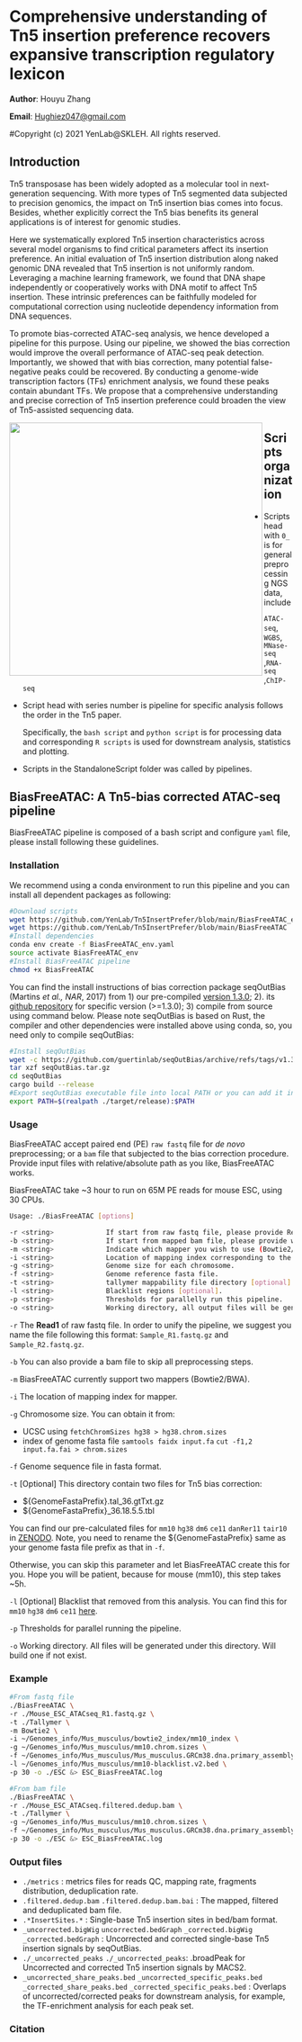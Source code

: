 # Comprehensive understanding of Tn5 insertion preference recovers expansive transcription regulatory lexicon

**Author**: Houyu Zhang

**Email**: Hughiez047@gmail.com

#Copyright (c) 2021 YenLab@SKLEH. All rights reserved.

## Introduction

Tn5 transposase has been widely adopted as a molecular tool in next-generation sequencing. With more types of Tn5 segmented data subjected to precision genomics, the impact on Tn5 insertion bias comes into focus. Besides, whether explicitly correct the Tn5 bias benefits its general applications is of interest for genomic studies. 

Here we systematically explored Tn5 insertion characteristics across several model organisms to find critical parameters affect its insertion preference. An initial evaluation of Tn5 insertion distribution along naked genomic DNA revealed that Tn5 insertion is not uniformly random. Leveraging a machine learning framework, we found that DNA shape independently or cooperatively works with DNA motif to affect Tn5 insertion. These intrinsic preferences can be faithfully modeled for computational correction using nucleotide dependency information from DNA sequences. 

To promote bias-corrected ATAC-seq analysis, we hence developed a pipeline for this purpose. Using our pipeline, we showed the bias correction would improve the overall performance of ATAC-seq peak detection. Importantly, we showed that with bias correction, many potential false-negative peaks could be recovered. By conducting a genome-wide transcription factors (TFs) enrichment analysis, we found these peaks contain abundant TFs. We propose that a comprehensive understanding and precise correction of Tn5 insertion preference could broaden the view of Tn5-assisted sequencing data. 

<img align="left" width=450 src="https://github.com/YenLab/Tn5InsertPrefer/blob/main/StandaloneScripts/GraphicalAbstract.png">  

## Scripts organization

- Scripts head with `0_` is for general preprocessing NGS data, include

   `ATAC-seq`,  `WGBS`,  `MNase-seq` ,`RNA-seq` ,`ChIP-seq` 

- Script head with series number is pipeline for specific analysis follows the order in the Tn5 paper.

  Specifically, the `bash script` and `python script` is for processing data and corresponding `R scripts` is used for downstream analysis, statistics and plotting.
  
- Scripts in the StandaloneScript folder was called by pipelines.


## BiasFreeATAC: A Tn5-bias corrected ATAC-seq pipeline

BiasFreeATAC pipeline is composed of a bash script and configure `yaml` file, please install following these guidelines. 

### Installation

We recommend using a conda environment to run this pipeline and you can install all dependent packages as following:

```bash
#Download scripts
wget https://github.com/YenLab/Tn5InsertPrefer/blob/main/BiasFreeATAC_env.yaml
wget https://github.com/YenLab/Tn5InsertPrefer/blob/main/BiasFreeATAC
#Install dependencies
conda env create -f BiasFreeATAC_env.yaml
source activate BiasFreeATAC_env
#Install BiasFreeATAC pipeline
chmod +x BiasFreeATAC
```

You can find the install instructions of bias correction package seqOutBias (Martins *et al., NAR*, 2017) from 1) our pre-compiled [version 1.3.0](https://github.com/YenLab/Tn5InsertPrefer/blob/main/seqOutBias); 2). its [github repository](https://github.com/guertinlab/seqOutBias) for specific version (>=1.3.0); 3) compile from source using command below. Please note seqOutBias is based on Rust, the compiler and other dependencies were installed above using conda, so, you need only to compile seqOutBias:

```bash
#Install seqOutBias
wget -c https://github.com/guertinlab/seqOutBias/archive/refs/tags/v1.3.0.tar.gz -O seqOutBias.tar.gz
tar xzf seqOutBias.tar.gz
cd seqOutBias
cargo build --release
#Export seqOutBias executable file into local PATH or you can add it into ~/.bashrc
export PATH=$(realpath ./target/release):$PATH
```

### Usage

BiasFreeATAC accept paired end (PE) `raw fastq` file for *de novo* preprocessing; or a `bam` file that subjected to the bias correction procedure. Provide input files with relative/absolute path as you like, BiasFreeATAC works.

BiasFreeATAC take ~3 hour to run on 65M PE reads for mouse ESC, using 30 CPUs.

```bash
Usage: ./BiasFreeATAC [options]

-r <string>             If start from raw fastq file, please provide Read1 (_R1.fastq.gz) with this parameter.
-b <string>             If start from mapped bam file, please provide with this parameter and you can miss the -r/-m/-i parameter.
-m <string>             Indicate which mapper you wish to use (Bowtie2/BWA)
-i <string>             Location of mapping index corresponding to the mapper you provided (-m).
-g <string>             Genome size for each chromosome.
-f <string>             Genome reference fasta file.
-t <string>             tallymer mappability file directory [optional].
-l <string>             Blacklist regions [optional].
-p <string>             Thresholds for parallelly run this pipeline.
-o <string>             Working directory, all output files will be generated here.
```

`-r` The **Read1** of raw fastq file. In order to unify the pipeline, we suggest you name the file following this format: `Sample_R1.fastq.gz` and `Sample_R2.fastq.gz`.

`-b` You can also provide a bam file to skip all preprocessing steps.

`-m` BiasFreeATAC currently support two mappers (Bowtie2/BWA).

`-i` The location of mapping index for mapper.

`-g` Chromosome size. You can obtain it from:

- UCSC using `fetchChromSizes hg38 > hg38.chrom.sizes`
- index of genome fasta file `samtools faidx input.fa` `cut -f1,2 input.fa.fai > chrom.sizes`  

`-f` Genome sequence file in fasta format.

`-t` [Optional] This directory contain two files for Tn5 bias correction:

- ${GenomeFastaPrefix}.tal_36.gtTxt.gz
- ${GenomeFastaPrefix}_36.18.5.5.tbl

You can find our pre-calculated files for `mm10` `hg38` `dm6` `ce11` `danRer11` `tair10` in [ZENODO](https://zenodo.org/record/5115506#.YRIwpGgzaUk). Note, you need to rename the ${GenomeFastaPrefix} same as your genome fasta file prefix as that in `-f`.

Otherwise, you can skip this parameter and let BiasFreeATAC create this for you. Hope you will be patient, because for mouse (mm10), this step takes ~5h.

`-l` [Optional] Blacklist that removed from this analysis. You can find this for `mm10` `hg38` `dm6` `ce11`  [here](https://github.com/Boyle-Lab/Blacklist).  

`-p` Thresholds for parallel running the pipeline.

`-o` Working directory. All files will be generated under this directory. Will build one if not exist.

### Example

```bash
#From fastq file
./BiasFreeATAC \
-r ./Mouse_ESC_ATACseq_R1.fastq.gz \
-t ./Tallymer \
-m Bowtie2 \
-i ~/Genomes_info/Mus_musculus/bowtie2_index/mm10_index \
-g ~/Genomes_info/Mus_musculus/mm10.chrom.sizes \
-f ~/Genomes_info/Mus_musculus/Mus_musculus.GRCm38.dna.primary_assembly_chrM.fa \
-l ~/Genomes_info/Mus_musculus/mm10-blacklist.v2.bed \
-p 30 -o ./ESC &> ESC_BiasFreeATAC.log

#From bam file
./BiasFreeATAC \
-r ./Mouse_ESC_ATACseq.filtered.dedup.bam \
-t ./Tallymer \
-g ~/Genomes_info/Mus_musculus/mm10.chrom.sizes \
-f ~/Genomes_info/Mus_musculus/Mus_musculus.GRCm38.dna.primary_assembly_chrM.fa \
-p 30 -o ./ESC &> ESC_BiasFreeATAC.log
```

### Output files

- `./metrics` : metrics files for reads QC, mapping rate, fragments distribution, deduplication rate.
- `.filtered.dedup.bam` `.filtered.dedup.bam.bai` : The mapped, filtered and deduplicated bam file.
- `.*InsertSites.*` : Single-base Tn5 insertion sites in bed/bam format.
- `_uncorrected.bigWig` `uncorrected.bedGraph` `_corrected.bigWig` `_corrected.bedGraph` : Uncorrected and corrected single-base Tn5 insertion signals by seqOutBias.
- `./_uncorrected_peaks` `./_uncorrected_peaks`: .broadPeak for Uncorrected and corrected Tn5 insertion signals by MACS2.
- `_uncorrected_share_peaks.bed` `_uncorrected_specific_peaks.bed` `_corrected_share_peaks.bed` `_corrected_specific_peaks.bed` : Overlaps of uncorrected/corrected peaks for downstream analysis, for example, the TF-enrichment analysis for each peak set.

### Citation